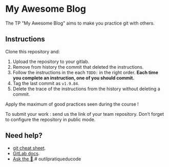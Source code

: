 # My Awesome Blog

The TP "My Awesome Blog" aims to make you practice git with others.

## Instructions

Clone this repository and:

1) Upload the repository to your gitlab.
2) Remove from history the commit that deleted the instructions.
3) Follow the instructions in the each `TODO:` in the right order. **Each time you complete an instruction, one of you should commit.**
4) Tag the last commit as `v1.9.84`.
5) Delete the trace of the instructions from the history without deleting a commit.

Apply the maximum of good practices seen during the course !

To submit your work : send us the link of your team repository.
Don’t forget to configure the repository in public mode.

## Need help?

- [git cheat sheet](https://education.github.com/git-cheat-sheet-education.pdf).
- [GitLab docs](https://docs.gitlab.com/).
- [Ask the 🦆](https://lmddgtfy.net/?q=How%20to%20do%20that%20with%20git%20%3F).#   o u t i l p r a t i q u e d u c o d e  
 